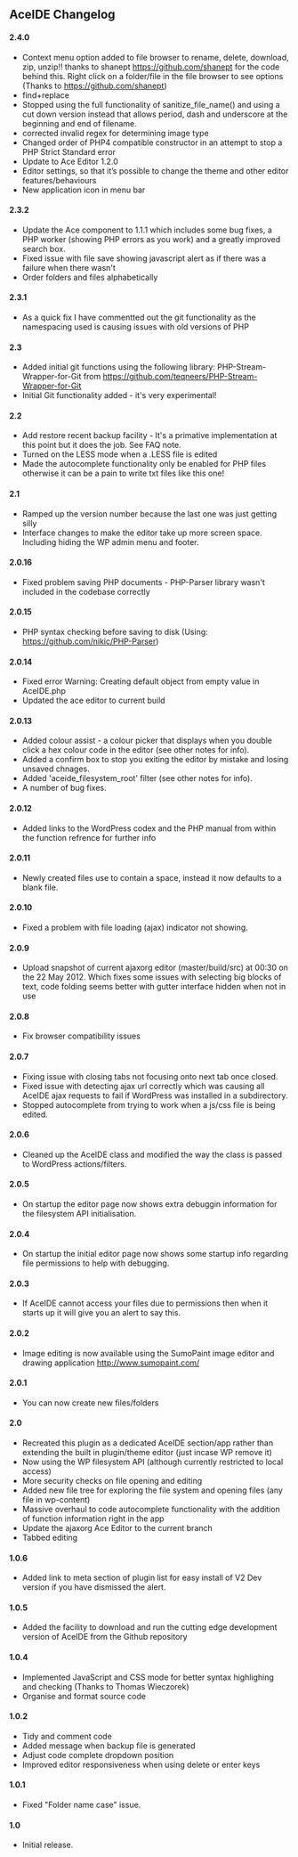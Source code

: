 ## AceIDE Changelog

#### 2.4.0
* Context menu option added to file browser to rename, delete, download, zip, unzip!! thanks to shanept https://github.com/shanept for the code behind this.
  Right click on a folder/file in the file browser to see options (Thanks to https://github.com/shanept)
* find+replace
* Stopped using the full functionality of sanitize_file_name() and using a cut down version instead that allows period, dash and underscore at the beginning and end of filename.
* corrected invalid regex for determining image type
* Changed order of PHP4 compatible constructor in an attempt to stop a PHP Strict Standard error
* Update to Ace Editor 1.2.0
* Editor settings, so that it’s possible to change the theme and other editor features/behaviours
* New application icon in menu bar

#### 2.3.2
* Update the Ace component to 1.1.1 which includes some bug fixes, a PHP worker (showing PHP errors as you work) and a greatly improved search box.
* Fixed issue with file save showing javascript alert as if there was a failure when there wasn't
* Order folders and files alphabetically

#### 2.3.1
* As a quick fix I have commentted out the git functionality as the namespacing used is causing issues with old versions of PHP

#### 2.3
* Added initial git functions using the following library: PHP-Stream-Wrapper-for-Git from https://github.com/teqneers/PHP-Stream-Wrapper-for-Git
* Initial Git functionality added - it's very experimental!

#### 2.2
* Add restore recent backup facility - It's a primative implementation at this point but it does the job. See FAQ note.
* Turned on the LESS mode when a .LESS file is edited
* Made the autocomplete functionality only be enabled for PHP files otherwise it can be a pain to write txt files like this one!

#### 2.1
* Ramped up the version number because the last one was just getting silly
* Interface changes to make the editor take up more screen space. Including hiding the WP admin menu and footer.

#### 2.0.16
* Fixed problem saving PHP documents - PHP-Parser library wasn't included in the codebase correctly

#### 2.0.15
* PHP syntax checking before saving to disk (Using: https://github.com/nikic/PHP-Parser)

#### 2.0.14
* Fixed error Warning: Creating default object from empty value in AceIDE.php
* Updated the ace editor to current build

#### 2.0.13
* Added colour assist - a colour picker that displays when you double click a hex colour code in the editor (see other notes for info).
* Added a confirm box to stop you exiting the editor by mistake and losing unsaved chnages.
* Added 'aceide_filesystem_root' filter (see other notes for info).
* A number of bug fixes.

#### 2.0.12
* Added links to the WordPress codex and the PHP manual from within the function refrence for further info

#### 2.0.11
* Newly created files use to contain a space, instead it now defaults to a blank file.

#### 2.0.10
* Fixed a problem with file loading (ajax) indicator not showing.

#### 2.0.9
* Upload snapshot of current ajaxorg editor (master/build/src) at 00:30 on the 22 May 2012. Which fixes some issues with selecting big blocks of text, code folding seems better with gutter interface hidden when not in use

#### 2.0.8
* Fix browser compatibility issues

#### 2.0.7
* Fixing issue with closing tabs not focusing onto next tab once closed.
* Fixed issue with detecting ajax url correctly which was causing all AceIDE ajax requests to fail if WordPress was installed in a subdirectory.
* Stopped autocomplete from trying to work when a js/css file is being edited.

#### 2.0.6
* Cleaned up the AceIDE class and modified the way the class is passed to WordPress actions/filters.

#### 2.0.5
* On startup the editor page now shows extra debuggin information for the filesystem API initialisation.

#### 2.0.4
* On startup the initial editor page now shows some startup info regarding file permissions to help with debugging.

#### 2.0.3
* If AceIDE cannot access your files due to permissions then when it starts up it will give you an alert to say this.

#### 2.0.2
* Image editing is now available using the SumoPaint image editor and drawing application http://www.sumopaint.com/

#### 2.0.1
* You can now create new files/folders

#### 2.0
* Recreated this plugin as a dedicated AceIDE section/app rather than extending the built in plugin/theme editor (just incase WP remove it)
* Now using the WP filesystem API (although currently restricted to local access)
* More security checks on file opening and editing
* Added new file tree for exploring the file system and opening files (any file in wp-content)
* Massive overhaul to code autocomplete functionality with the addition of function information right in the app
* Update the ajaxorg Ace Editor to the current branch
* Tabbed editing

#### 1.0.6
* Added link to meta section of plugin list for easy install of V2 Dev version if you have dismissed the alert.

#### 1.0.5
* Added the facility to download and run the cutting edge development version of AceIDE from the Github repository

#### 1.0.4
* Implemented JavaScript and CSS mode for better syntax highlighing and checking  (Thanks to Thomas Wieczorek)
* Organise and format source code

#### 1.0.2
* Tidy and comment code
* Added message when backup file is generated
* Adjust code complete dropdown position
* Improved editor responsiveness when using delete or enter keys

#### 1.0.1
* Fixed "Folder name case" issue.

#### 1.0
* Initial release.
